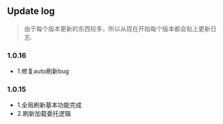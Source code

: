 ## Update log

>由于每个版本更新的东西较多，所以从现在开始每个版本都会贴上更新日志.


### 1.0.16

  * 1.修复auto刷新bug

### 1.0.15

  * 1.全局刷新基本功能完成
  * 2.刷新加载委托逻辑